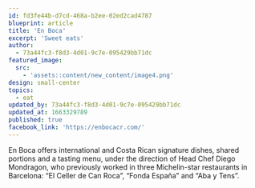 ```yaml
---
id: fd3fe44b-d7cd-468a-b2ee-02ed2cad4787
blueprint: article
title: 'En Boca'
excerpt: 'Sweet eats'
author:
  - 73a44fc3-f8d3-4d01-9c7e-095429bb71dc
featured_image:
  src:
    - 'assets::content/new_content/image4.png'
design: small-center
topics:
  - eat
updated_by: 73a44fc3-f8d3-4d01-9c7e-095429bb71dc
updated_at: 1663329789
published: true
facebook_link: 'https://enbocacr.com/'
---
```

En Boca offers international and Costa Rican signature dishes, shared portions and a tasting menu, under the direction of Head Chef Diego Mondragon, who previously worked in three Michelin-star restaurants in Barcelona: “El Celler de Can Roca”, “Fonda España” and “Aba y Tens”.